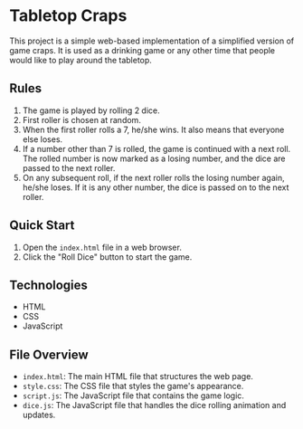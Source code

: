 # Tabletop Craps

This project is a simple web-based implementation of a simplified version of game craps. It is used as a drinking game or any other time that people would like to play around the tabletop.

## Rules

1. The game is played by rolling 2 dice.
2. First roller is chosen at random.
3. When the first roller rolls a 7, he/she wins. It also means that everyone else loses.
4. If a number other than 7 is rolled, the game is continued with a next roll. The rolled number is now marked as a losing number, and the dice are passed to the next roller.
5. On any subsequent roll, if the next roller rolls the losing number again, he/she loses. If it is any other number, the dice is passed on to the next roller.


## Quick Start

1.  Open the `index.html` file in a web browser.
2.  Click the "Roll Dice" button to start the game.

## Technologies

*   HTML
*   CSS
*   JavaScript

## File Overview

*   `index.html`: The main HTML file that structures the web page.
*   `style.css`: The CSS file that styles the game's appearance.
*   `script.js`: The JavaScript file that contains the game logic.
*   `dice.js`: The JavaScript file that handles the dice rolling animation and updates.


